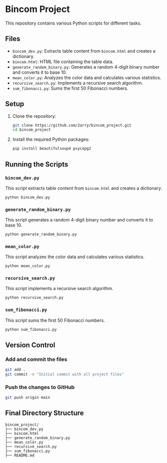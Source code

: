 # Bincom Project

This repository contains various Python scripts for different tasks.

## Files

- `bincom_dev.py`: Extracts table content from `bincom.html` and creates a dictionary.
- `bincom.html`: HTML file containing the table data.
- `generate_random_binary.py`: Generates a random 4-digit binary number and converts it to base 10.
- `mean_color.py`: Analyzes the color data and calculates various statistics.
- `recursive_search.py`: Implements a recursive search algorithm.
- `sum_fibonacci.py`: Sums the first 50 Fibonacci numbers.

## Setup

1. Clone the repository:
   ```sh
   git clone https://github.com/2arry/bincom_project.git
   cd bincom_project
   ```

2. Install the required Python packages:
   ```sh
   pip install beautifulsoup4 psycopg2
   ```

## Running the Scripts

### `bincom_dev.py`
This script extracts table content from `bincom.html` and creates a dictionary.
```sh
python bincom_dev.py
```

### `generate_random_binary.py`
This script generates a random 4-digit binary number and converts it to base 10.
```sh
python generate_random_binary.py
```

### `mean_color.py`
This script analyzes the color data and calculates various statistics.
```sh
python mean_color.py
```

### `recursive_search.py`
This script implements a recursive search algorithm.
```sh
python recursive_search.py
```

### `sum_fibonacci.py`
This script sums the first 50 Fibonacci numbers.
```sh
python sum_fibonacci.py
```

## Version Control

### Add and commit the files
```sh
git add .
git commit -m "Initial commit with all project files"
```

### Push the changes to GitHub
```sh
git push origin main
```

## Final Directory Structure
```
bincom_project/
├── bincom_dev.py
├── bincom.html
├── generate_random_binary.py
├── mean_color.py
├── recursive_search.py
├── sum_fibonacci.py
├── README.md
```

